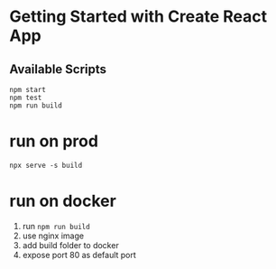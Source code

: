 # Getting Started with Create React App

## Available Scripts

```
npm start
npm test
npm run build
```

# run on prod

```
npx serve -s build
```

# run on docker

1. run `npm run build`
1. use nginx image
1. add build folder to docker
1. expose port 80 as default port
